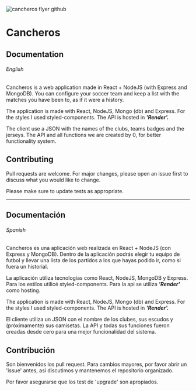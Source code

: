 
![cancheros flyer github](https://user-images.githubusercontent.com/78186062/217568933-f4fa05e5-7fae-42ae-bbc3-1c493e50bf14.png)

# Cancheros

## Documentation
<h6>English</h6>

Cancheros is a web application made in React + NodeJS (with Express and MongoDB). 
You can configure your soccer team and keep a list with the matches you have been to, as if it were a history.

The application is made with React, NodeJS, Mongo (db) and Express. For the styles I used styled-components.
The API is hosted in <b><i>'Render'.</i></b>

The client use a JSON with the names of the clubs, teams badges and the jerseys.
The API and all functions we are created by 0, for better functionality system.

## Contributing

Pull requests are welcome. For major changes, please open an issue first
to discuss what you would like to change.

Please make sure to update tests as appropriate.

<hr>

## Documentación
<h6>Spanish</h6>

Cancheros es una aplicación web realizada en React + NodeJS (con Express y MongoDB).
Dentro de la aplicación podrás elegir tu equipo de futbol y llevar una lista de los partidos a los que hayas podido ir, como si fuera un historial.

La aplicación utiliza tecnologías como React, NodeJS, MongoDB y Express. Para los estilos utilicé styled-components.
Para la api se utiliza <b><i>'Render'</i></b> como hosting.

The application is made with React, NodeJS, Mongo (db) and Express. For the styles I used styled-components.
The API is hosted in <b><i>'Render'.</i></b>

El cliente utiliza un JSON con el nombre de los clubes, sus escudos y (próximamente) sus camisetas.
La API y todas sus funciones fueron creadas desde cero para una mejor funcionalidad del sistema.

## Contribución

Son bienvenidos los pull request. Para cambios mayores, por favor abrir un 'issue' antes,
asi discutimos y mantenemos el repositorio organizado.

Por favor asegurarse que los test de 'upgrade' son apropiados.
